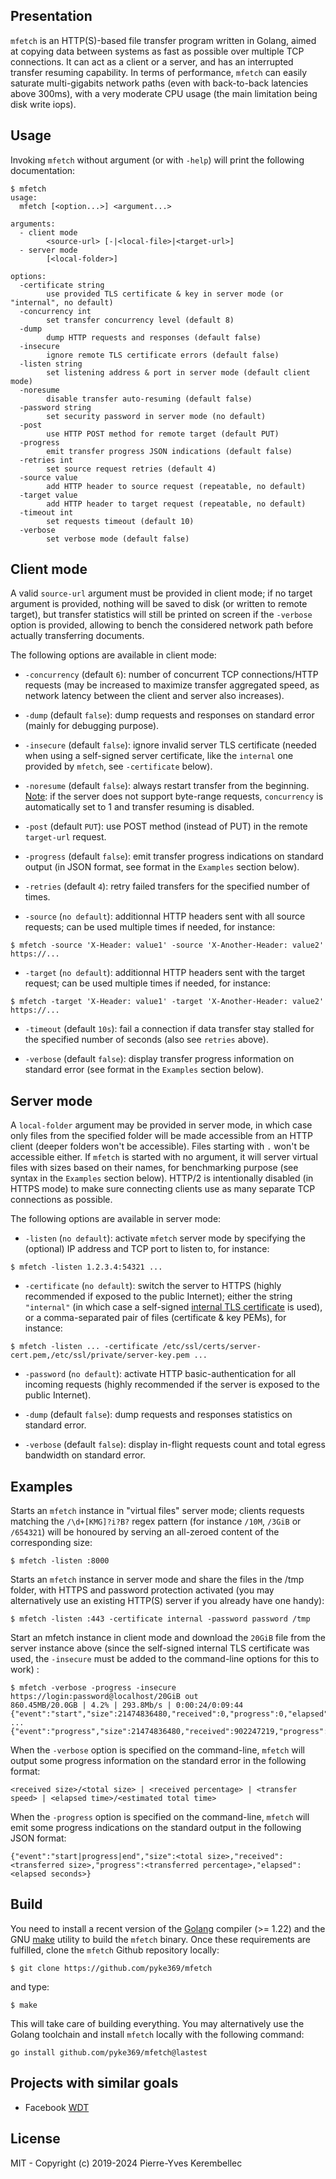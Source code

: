 ## Presentation
`mfetch` is an HTTP(S)-based file transfer program written in Golang, aimed at copying data between systems as fast
as possible over multiple TCP connections.  It can act as a client or a server, and has an interrupted transfer resuming
capability. In terms of performance, `mfetch` can easily saturate multi-gigabits network paths (even with back-to-back
latencies above 300ms), with a very moderate CPU usage (the main limitation being disk write iops).


## Usage
Invoking `mfetch` without argument (or with `-help`) will print the following documentation:
```
$ mfetch
usage:
  mfetch [<option...>] <argument...>

arguments:
  - client mode
        <source-url> [-|<local-file>|<target-url>]
  - server mode
        [<local-folder>]

options:
  -certificate string
        use provided TLS certificate & key in server mode (or "internal", no default)
  -concurrency int
        set transfer concurrency level (default 8)
  -dump
        dump HTTP requests and responses (default false)
  -insecure
        ignore remote TLS certificate errors (default false)
  -listen string
        set listening address & port in server mode (default client mode)
  -noresume
        disable transfer auto-resuming (default false)
  -password string
        set security password in server mode (no default)
  -post
        use HTTP POST method for remote target (default PUT)
  -progress
        emit transfer progress JSON indications (default false)
  -retries int
        set source request retries (default 4)
  -source value
        add HTTP header to source request (repeatable, no default)
  -target value
        add HTTP header to target request (repeatable, no default)
  -timeout int
        set requests timeout (default 10)
  -verbose
        set verbose mode (default false)
```


## Client mode
A valid `source-url` argument must be provided in client mode; if no target argument is provided, nothing will be saved to disk (or written to remote target), but transfer statistics will still be printed on screen if the `-verbose` option is provided, allowing to bench the considered network path before actually transferring documents.

The following options are available in client mode:

- `-concurrency` (default `6`): number of concurrent TCP connections/HTTP requests (may be increased to maximize transfer aggregated speed, as network latency between the client and server also increases).

- `-dump` (default `false`): dump requests and responses on standard error (mainly for debugging purpose).

- `-insecure` (default `false`): ignore invalid server TLS certificate (needed when using a self-signed server certificate, like the `internal` one provided by `mfetch`, see `-certificate` below).

- `-noresume` (default `false`): always restart transfer from the beginning. <ins>Note</ins>: if the server does not support byte-range requests, `concurrency` is automatically set to 1 and transfer resuming is disabled.

- `-post` (default `PUT`): use POST method (instead of PUT) in the remote `target-url` request.

- `-progress` (default `false`): emit transfer progress indications on standard output (in JSON format, see format in the `Examples` section below).

- `-retries` (default `4`): retry failed transfers for the specified number of times.

- `-source` (`no default`): additionnal HTTP headers sent with all source requests; can be used multiple times if needed, for instance:
```
$ mfetch -source 'X-Header: value1' -source 'X-Another-Header: value2' https://...
```
- `-target` (`no default`): additionnal HTTP headers sent with the target request; can be used multiple times if needed, for instance:
```
$ mfetch -target 'X-Header: value1' -target 'X-Another-Header: value2' https://...
```
- `-timeout` (default `10s`): fail a connection if data transfer stay stalled for the specified number of seconds (also see `retries` above).

- `-verbose` (default `false`): display transfer progress information on standard error (see format in the `Examples` section below).


## Server mode
A `local-folder` argument may be provided in server mode, in which case only files from the specified folder will be made accessible from an HTTP client (deeper folders won't be accessible). Files starting with `.` won't be accessible either. If `mfetch` is started with no argument, it will server virtual files with sizes based on their names, for benchmarking purpose (see syntax in the `Examples` section below). HTTP/2 is intentionally disabled (in HTTPS mode) to make sure connecting clients use as many separate TCP connections as possible.

The following options are available in server mode:

- `-listen` (`no default`): activate `mfetch` server mode by specifying the (optional) IP address and TCP port to listen to, for instance:
```
$ mfetch -listen 1.2.3.4:54321 ...
```
- `-certificate` (`no default`): switch the server to HTTPS (highly recommended if exposed to the public Internet); either the string `"internal"` (in which case a self-signed [internal TLS certificate](server.go#L24-L29) is used), or a comma-separated pair of files (certificate & key PEMs), for instance:
```
$ mfetch -listen ... -certificate /etc/ssl/certs/server-cert.pem,/etc/ssl/private/server-key.pem ...
```
- `-password` (`no default`): activate HTTP basic-authentication for all incoming requests (highly recommended if the server is exposed to the public Internet).

- `-dump` (default `false`): dump requests and responses statistics on standard error.

- `-verbose` (default `false`): display in-flight requests count and total egress bandwidth on standard error.

## Examples
Starts an `mfetch` instance in "virtual files" server mode; clients requests matching the `/\d+[KMG]?i?B?` regex pattern (for instance `/10M`, `/3GiB` or `/654321`) will be honoured by serving an all-zeroed content of the corresponding size:
```
$ mfetch -listen :8000
```

Starts an `mfetch` instance in server mode and share the files in the /tmp folder, with HTTPS and password protection activated (you may alternatively use an existing HTTP(S) server if you already have one handy):
```
$ mfetch -listen :443 -certificate internal -password password /tmp
```

Start an mfetch instance in client mode and download the `20GiB` file from the server instance above (since the self-signed internal TLS certificate was used, the `-insecure` must be added to the command-line options for this to work) :
```
$ mfetch -verbose -progress -insecure https://login:password@localhost/20GiB out
860.45MB/20.0GB | 4.2% | 293.8Mb/s | 0:00:24/0:09:44
{"event":"start","size":21474836480,"received":0,"progress":0,"elapsed":0.000}
...
{"event":"progress","size":21474836480,"received":902247219,"progress":4,"elapsed":24.287}
```
When the `-verbose` option is specified on the command-line, `mfetch` will output some progress information on the standard error in the following format:
```
<received size>/<total size> | <received percentage> | <transfer speed> | <elapsed time>/<estimated total time>
```

When the `-progress` option is specified on the command-line, `mfetch` will emit some progress indications on the standard output in the following JSON format:
```
{"event":"start|progress|end","size":<total size>,"received":<transferred size>,"progress":<transferred percentage>,"elapsed":<elapsed seconds>}
```

## Build
You need to install a recent version of the [Golang](https://golang.org/dl/) compiler (>= 1.22) and the GNU [make](https://www.gnu.org/software/make)
utility to build the `mfetch` binary. Once these requirements are fulfilled, clone the `mfetch` Github repository locally:
```
$ git clone https://github.com/pyke369/mfetch
```
and type:
```
$ make
```
This will take care of building everything. You may alternatively use the Golang toolchain and install `mfetch` locally with the following command:
```
go install github.com/pyke369/mfetch@lastest
```

## Projects with similar goals
- Facebook [WDT](https://github.com/facebook/wdt)


## License
MIT - Copyright (c) 2019-2024 Pierre-Yves Kerembellec

